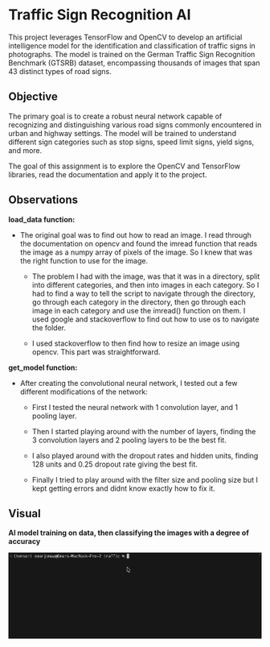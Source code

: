 # Traffic Sign Recognition AI

This project leverages TensorFlow and OpenCV to develop an artificial intelligence model for the identification and classification of traffic signs in photographs. The model is trained on the German Traffic Sign Recognition Benchmark (GTSRB) dataset, encompassing thousands of images that span 43 distinct types of road signs.

## Objective

The primary goal is to create a robust neural network capable of recognizing and distinguishing various road signs commonly encountered in urban and highway settings. The model will be trained to understand different sign categories such as stop signs, speed limit signs, yield signs, and more.

The goal of this assignment is to explore the OpenCV and TensorFlow libraries, read the documentation and apply it to the project.

## Observations

**load_data function:**

- The original goal was to find out how to read an image. I read through the documentation on opencv and found the imread function that reads the image as a numpy array of pixels of the image. So I knew that was the right function to use for the image.

    - The problem I had with the image, was that it was in a directory, split into different categories, and then into images in each category. So I had to find a way to tell the script to navigate through the directory, go through each category in the directory, then go through each image in each category and use the imread() function on them. I used google and stackoverflow to find out how to use os to navigate the folder.

    - I used stackoverflow to then find how to resize an image using opencv. This part was straightforward.

**get_model function:**

- After creating the convolutional neural network, I tested out a few different modifications of the network:

    - First I tested the neural network with 1 convolution layer, and 1 pooling layer.

    - Then I started playing around with the number of layers, finding the 3 convolution layers and 2 pooling layers to be the best fit.

    - I also played around with the dropout rates and hidden units, finding 128 units and 0.25 dropout rate giving the best fit.

    - Finally I tried to play around with the filter size and pooling size but I kept getting errors and didnt know exactly how to fix it.

## Visual

**AI model training on data, then classifying the images with a degree of accuracy**

<img src='traffic.gif' width='600'>